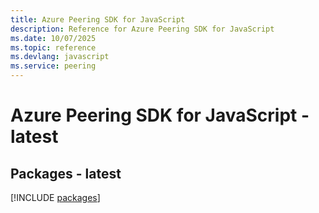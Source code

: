 ```yaml
---
title: Azure Peering SDK for JavaScript
description: Reference for Azure Peering SDK for JavaScript
ms.date: 10/07/2025
ms.topic: reference
ms.devlang: javascript
ms.service: peering
---
```

# Azure Peering SDK for JavaScript - latest
## Packages - latest
[!INCLUDE [packages](peering-index.md)]